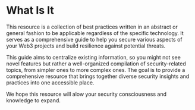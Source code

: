 # What Is It

This resource is a collection of best practices written in an abstract or general fashion to be applicable regardless of the specific technology. It serves as a comprehensive guide to help you secure various aspects of your Web3 projects and build resilience against potential threats.

This guide aims to centralize existing information, so you might not see novel features but rather a well-organized compilation of security-related topics, from simpler ones to more complex ones. The goal is to provide a comprehensive resource that brings together diverse security insights and practices into one accessible place.

We hope this resource will alow your security consciousness and knowledge to expand.
